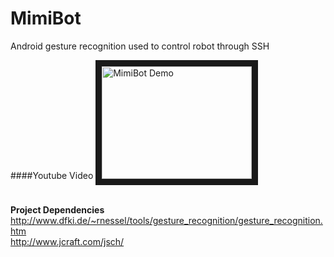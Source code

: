 # MimiBot
Android gesture recognition used to control robot through SSH

####Youtube Video
<a href="https://youtu.be/7GmAC8g7FMA" target="_blank"><img src="http://img.youtube.com/vi/7GmAC8g7FMA/3.jpg" 
alt="MimiBot Demo" width="240" height="180" border="10" /></a>

<br><b>Project Dependencies</b>
<br>http://www.dfki.de/~rnessel/tools/gesture_recognition/gesture_recognition.htm
<br>http://www.jcraft.com/jsch/
